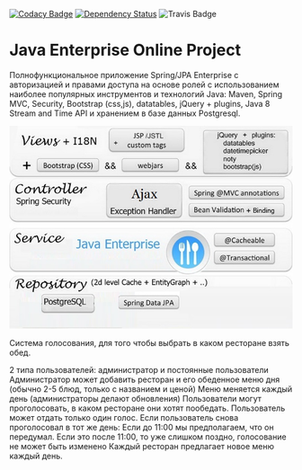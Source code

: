 [![Codacy Badge](https://api.codacy.com/project/badge/Grade/33064c36334d461a8bcd6a59f8bc0d1d)](https://www.codacy.com/app/Sndolgov/graduationproject?utm_source=github.com&amp;utm_medium=referral&amp;utm_content=Sndolgov/graduationproject&amp;utm_campaign=Badge_Grade)
[![Dependency Status](https://www.versioneye.com/user/projects/5acf76020fb24f3a0d6b49c7/badge.svg?style=flat-square)](https://www.versioneye.com/user/projects/5acf76020fb24f3a0d6b49c7)
![Travis Badge](https://travis-ci.org/Sndolgov/graduationproject.svg?branch=master)

Java Enterprise Online Project 
===============================
Полнофункциональное приложение Spring/JPA Enterprise c авторизацией и правами доступа на основе ролей с использованием наиболее популярных инструментов и технологий Java: Maven, Spring MVC, Security, Bootstrap (css,js), datatables, jQuery + plugins, Java 8 Stream and Time API и хранением в базе данных Postgresql.

![project structure](https://raw.githubusercontent.com/Sndolgov/graduationproject/master/technologies.jpg)

Система голосования, для того чтобы выбрать в каком ресторане взять обед.

2 типа пользователей: администратор и постоянные пользователи
Администратор может добавить ресторан и его обеденное меню дня (обычно 2-5 блюд, только c названием и ценой)
Меню меняется каждый день (администраторы делают обновления)
Пользователи могут проголосовать, в каком ресторане они хотят пообедать.
Пользователь может отдать только один голос.
Если пользователь снова проголосовал в тот же день:
Если до 11:00 мы предполагаем, что он передумал.
Если это после 11:00, то уже слишком поздно, голосование не может быть изменено
Каждый ресторан предлагает новое меню каждый день.